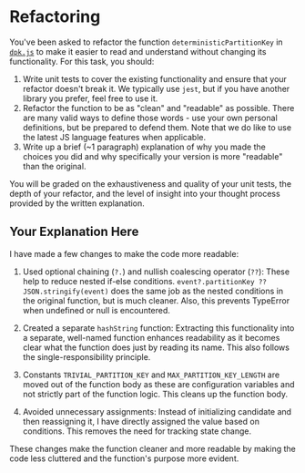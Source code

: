 # Refactoring

You've been asked to refactor the function `deterministicPartitionKey` in [`dpk.js`](dpk.js) to make it easier to read and understand without changing its functionality. For this task, you should:

1. Write unit tests to cover the existing functionality and ensure that your refactor doesn't break it. We typically use `jest`, but if you have another library you prefer, feel free to use it.
2. Refactor the function to be as "clean" and "readable" as possible. There are many valid ways to define those words - use your own personal definitions, but be prepared to defend them. Note that we do like to use the latest JS language features when applicable.
3. Write up a brief (~1 paragraph) explanation of why you made the choices you did and why specifically your version is more "readable" than the original.

You will be graded on the exhaustiveness and quality of your unit tests, the depth of your refactor, and the level of insight into your thought process provided by the written explanation.

## Your Explanation Here

I have made a few changes to make the code more readable:

1. Used optional chaining (`?.`) and nullish coalescing operator (`??`): These help to reduce nested if-else conditions. `event?.partitionKey ?? JSON.stringify(event)` does the same job as the nested conditions in the original function, but is much cleaner. Also, this prevents TypeError when undefined or null is encountered.

2. Created a separate `hashString` function: Extracting this functionality into a separate, well-named function enhances readability as it becomes clear what the function does just by reading its name. This also follows the single-responsibility principle.

3. Constants `TRIVIAL_PARTITION_KEY` and `MAX_PARTITION_KEY_LENGTH` are moved out of the function body as these are configuration variables and not strictly part of the function logic. This cleans up the function body.

4. Avoided unnecessary assignments: Instead of initializing candidate and then reassigning it, I have directly assigned the value based on conditions. This removes the need for tracking state change.

These changes make the function cleaner and more readable by making the code less cluttered and the function's purpose more evident.
